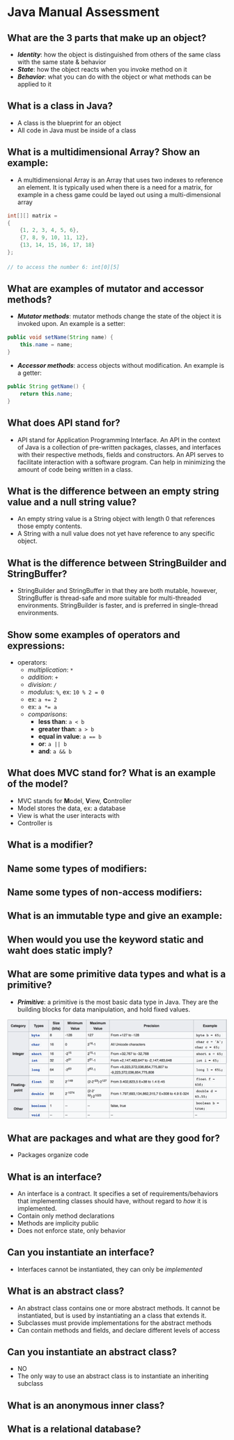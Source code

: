 # Java Manual Assessment

## What are the 3 parts that make up an object?
* _**Identity**_: how the object is distinguished from others of the same class with the same state & behavior
* **_State_**: how the object reacts when you invoke method on it
* **_Behavior_**: what you can do with the object or what methods can be applied to it

## What is a class in Java?
* A class is the blueprint for an object
* All code in Java must be inside of a class

## What is a multidimensional Array? Show an example:
* A multidimensional Array is an Array that uses two indexes to reference an element. It is typically used when there is a need for a matrix, for example in a chess game could be layed out using a multi-dimensional array

```java
int[][] matrix = 
{
	{1, 2, 3, 4, 5, 6},
	{7, 8, 9, 10, 11, 12},
	{13, 14, 15, 16, 17, 18}
};

// to access the number 6: int[0][5]
```

## What are examples of mutator and accessor methods?
* **_Mutator methods_**: mutator methods change the state of the object it is invoked upon. An example is a setter:

```java
public void setName(String name) {
	this.name = name;
}
```

* **_Accessor methods_**: access objects without modification. An example is a getter:

```java
public String getName() {
	return this.name;
} 
```

## What does API stand for?
* API stand for Application Programming Interface. An API in the context of Java is a collection of pre-written packages, classes, and interfaces with their respective methods, fields and constructors. An API serves to facilitate interaction with a software program. Can help in minimizing the amount of code being written in a class.


## What is the difference between an empty string value and a null string value?
* An empty string value is a String object with length 0 that references those empty contents. 
* A String with a null value does not yet have reference to any specific object.


## What is the difference between StringBuilder and StringBuffer?
* StringBuilder and StringBuffer in that they are both mutable, however, StringBuffer is thread-safe and more suitable for multi-threaded environments. StringBuilder is faster, and is preferred in single-thread environments.


## Show some examples of operators and expressions:
* operators: 
	* _multiplication_: `*`
	* _addition_: `+`
	* _division_: `/`
	* _modulus_: `%`, ex: `10 % 2 = 0`
	* ex: `a += 2`
	* ex: `a *= a`
	* _comparisons_: 
		* **less than**: `a < b`
		* **greater than**: `a > b`
		* **equal in value**: `a == b`
		* **or**: `a || b`
		* **and**:  `a && b`
	

## What does MVC stand for? What is an example of the model?
* MVC stands for **M**odel, **V**iew, **C**ontroller
* Model stores the data, ex: a database
* View is what the user interacts with
* Controller is 

## What is a modifier?

## Name some types of modifiers:

## Name some types of non-access modifiers:

## What is an immutable type and give an example:

## When would you use the keyword static and waht does static imply?

## What are some primitive data types and what is a primitive?
* **_Primitive_**: a primitive is the most basic data type in Java. They are the building blocks for data manipulation, and hold fixed values.

![primitive Types](https://github.com/mbowe4/Notes/blob/master/primitiveTypes.png)

## What are packages and what are they good for?
* Packages organize code

## What is an interface?
* An interface is a contract. It specifies a set of requirements/behaviors that implementing classes should have, without regard to *how* it is implemented.
* Contain only method declarations
* Methods are implicity public
* Does not enforce state, only behavior


## Can you instantiate an interface?
* Interfaces cannot be instantiated, they can only be *implemented*

## What is an abstract class?
* An abstract class contains one or more abstract methods. It cannot be instantiated, but is used by instantiating an a class that extends it.
* Subclasses must provide implementations for the abstract methods
* Can contain methods and fields, and declare different levels of access

## Can you instantiate an abstract class?
* NO
* The only way to use an abstract class is to instantiate an inheriting subclass

## What is an anonymous inner class?

## What is a relational database?


















